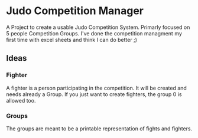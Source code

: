 # Judo Competition Manager


A Project to create a usable Judo Competition System. Primarly focused on 5 people Competition Groups.
I've done the competition managment my first time with excel sheets and think I can do better ;)

## Ideas
### Fighter
A fighter is a person participating in the competition. It will be created and needs already a Group. If you just want to create fighters, the group 0 is allowed too.

### Groups
The groups are meant to be a printable representation of fights and fighters.
